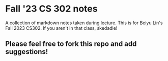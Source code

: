 # Fall '23 CS 302 notes

A collection of markdown notes taken during lecture. This is for Beiyu Lin's Fall 2023 CS302. If you aren't in that class, skedadle!
 

## Please feel free to fork this repo and add suggestions!
